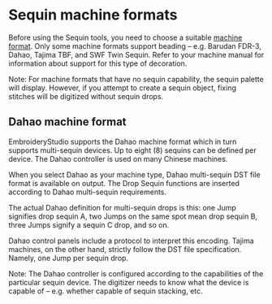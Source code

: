 # Sequin machine formats

Before using the Sequin tools, you need to choose a suitable [machine format](../../glossary/glossary). Only some machine formats support beading – e.g. Barudan FDR-3, Dahao, Tajima TBF, and SWF Twin Sequin. Refer to your machine manual for information about support for this type of decoration.

Note: For machine formats that have no sequin capability, the sequin palette will display. However, if you attempt to create a sequin object, fixing stitches will be digitized without sequin drops.

## Dahao machine format

EmbroideryStudio supports the Dahao machine format which in turn supports multi-sequin devices. Up to eight (8) sequins can be defined per device. The Dahao controller is used on many Chinese machines.

When you select Dahao as your machine type, Dahao multi-sequin DST file format is available on output. The Drop Sequin functions are inserted according to Dahao multi-sequin requirements.

The actual Dahao definition for multi-sequin drops is this: one Jump signifies drop sequin A, two Jumps on the same spot mean drop sequin B, three Jumps signify a sequin C drop, and so on.

Dahao control panels include a protocol to interpret this encoding. Tajima machines, on the other hand, strictly follow the DST file specification. Namely, one Jump per sequin drop.

Note: The Dahao controller is configured according to the capabilities of the particular sequin device. The digitizer needs to know what the device is capable of – e.g. whether capable of sequin stacking, etc.
